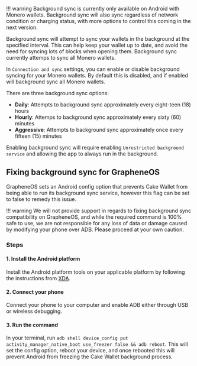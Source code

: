 !!! warning
    Background sync is currently only available on Android with Monero wallets. Background sync will also sync regardless of network condition or charging status, with more options to control this coming in the next version.

Background sync will attempt to sync your wallets in the background at the specified interval. This can help keep your wallet up to date, and avoid the need for syncing lots of blocks when opening them. Background sync currently attemps to sync all Monero wallets.

In `Connection and sync` settings, you can enable or disable background syncing for your Monero wallets. By default this is disabled, and if enabled will background sync all Monero wallets.

There are three background sync options:

* **Daily**: Attempts to background sync approximately every eight-teen (18) hours
* **Hourly**: Attemps to background sync approximately every sixty (60) minutes
* **Aggressive**: Attempts to background sync approximately once every fifteen (15) minutes

Enabling background sync will require enabling `Unrestricted background service` and allowing the app to always run in the background.

## Fixing background sync for GrapheneOS

GrapheneOS sets an Android config option that prevents Cake Wallet from being able to run its background sync service, however this flag can be set to false to remedy this issue.

!!! warning
    We will not provide support in regards to fixing background sync compatibility on GrapheneOS, and while the required command is 100% safe to use, we are not responsible for any loss of data or damage caused by modifying your phone over ADB. Please proceed at your own caution.

### Steps

#### 1. Install the Android platform
Install the Android platform tools on your applicable platform by following the instructions from [XDA](https://www.xda-developers.com/install-adb-windows-macos-linux/).

#### 2. Connect your phone
Connect your phone to your computer and enable ADB either through USB or wireless debugging.

#### 3. Run the command
In your terminal, run `adb shell device_config put activity_manager_native_boot use_freezer false && adb reboot`. This will set the config option, reboot your device, and once rebooted this will prevent Android from freezing the Cake Wallet background process.